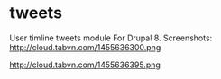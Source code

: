 # tweets
User timline tweets module For Drupal 8.
Screenshots:
http://cloud.tabvn.com/1455636300.png

http://cloud.tabvn.com/1455636395.png
